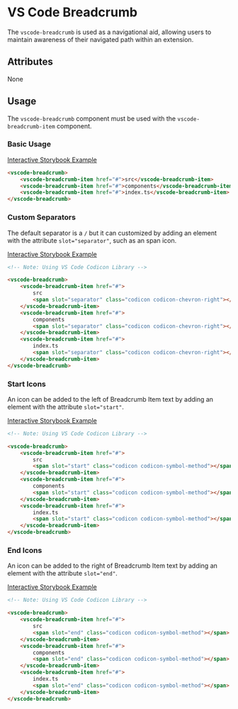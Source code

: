# VS Code Breadcrumb

The `vscode-breadcrumb` is used as a navigational aid, allowing users to maintain awareness of their navigated path within an extension.

## Attributes

None

## Usage

The `vscode-breadcrumb` component must be used with the `vscode-breadcrumb-item` component.

### Basic Usage

[Interactive Storybook Example](https://microsoft.github.io/vscode-webview-ui-toolkit/?path=/story/library-breadcrumb--default)

```html
<vscode-breadcrumb>
	<vscode-breadcrumb-item href="#">src</vscode-breadcrumb-item>
	<vscode-breadcrumb-item href="#">components</vscode-breadcrumb-item>
	<vscode-breadcrumb-item href="#">index.ts</vscode-breadcrumb-item>
</vscode-breadcrumb>
```

### Custom Separators

The default separator is a `/` but it can customized by adding an element with the attribute `slot="separator"`, such as an span icon.

[Interactive Storybook Example](https://microsoft.github.io/vscode-webview-ui-toolkit/?path=/story/library-breadcrumb--with-custom-separators)

```html
<!-- Note: Using VS Code Codicon Library -->

<vscode-breadcrumb>
	<vscode-breadcrumb-item href="#">
		src
		<span slot="separator" class="codicon codicon-chevron-right"></span>
	</vscode-breadcrumb-item>
	<vscode-breadcrumb-item href="#">
		components
		<span slot="separator" class="codicon codicon-chevron-right"></span>
	</vscode-breadcrumb-item>
	<vscode-breadcrumb-item href="#">
		index.ts
		<span slot="separator" class="codicon codicon-chevron-right"></span>
	</vscode-breadcrumb-item>
</vscode-breadcrumb>
```

### Start Icons

An icon can be added to the left of Breadcrumb Item text by adding an element with the attribute `slot="start"`.

[Interactive Storybook Example](https://microsoft.github.io/vscode-webview-ui-toolkit/?path=/story/library-breadcrumb--with-start-icons)

```html
<!-- Note: Using VS Code Codicon Library -->

<vscode-breadcrumb>
	<vscode-breadcrumb-item href="#">
		src
		<span slot="start" class="codicon codicon-symbol-method"></span>
	</vscode-breadcrumb-item>
	<vscode-breadcrumb-item href="#">
		components
		<span slot="start" class="codicon codicon-symbol-method"></span>
	</vscode-breadcrumb-item>
	<vscode-breadcrumb-item href="#">
		index.ts
		<span slot="start" class="codicon codicon-symbol-method"></span>
	</vscode-breadcrumb-item>
</vscode-breadcrumb>
```

### End Icons

An icon can be added to the right of Breadcrumb Item text by adding an element with the attribute `slot="end"`.

[Interactive Storybook Example](https://microsoft.github.io/vscode-webview-ui-toolkit/?path=/story/library-breadcrumb--with-end-icons)

```html
<!-- Note: Using VS Code Codicon Library -->

<vscode-breadcrumb>
	<vscode-breadcrumb-item href="#">
		src
		<span slot="end" class="codicon codicon-symbol-method"></span>
	</vscode-breadcrumb-item>
	<vscode-breadcrumb-item href="#">
		components
		<span slot="end" class="codicon codicon-symbol-method"></span>
	</vscode-breadcrumb-item>
	<vscode-breadcrumb-item href="#">
		index.ts
		<span slot="end" class="codicon codicon-symbol-method"></span>
	</vscode-breadcrumb-item>
</vscode-breadcrumb>
```
